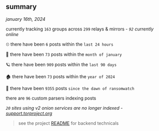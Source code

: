 
## summary
_january 16th, 2024_

currently tracking `163` groups across `299` relays & mirrors - _`92` currently online_

⏲ there have been `6` posts within the `last 24 hours`

🦈 there have been `73` posts within the `month of january`

🪐 there have been `909` posts within the `last 90 days`

🏚 there have been `73` posts within the `year of 2024`

🦕 there have been `9355` posts `since the dawn of ransomwatch`

there are `96` custom parsers indexing posts

_`20` sites using v2 onion services are no longer indexed - [support.torproject.org](https://support.torproject.org/onionservices/v2-deprecation/)_

> see the project [README](https://github.com/joshhighet/ransomwatch#ransomwatch--) for backend technicals

